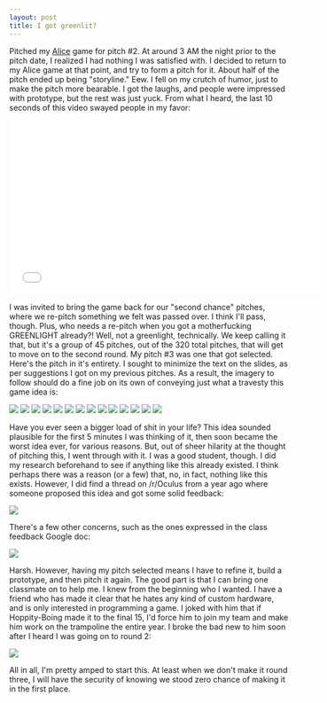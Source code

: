 ```yaml
---
layout: post
title: I got greenlit?
---
```


Pitched my <a href="https://rawgit.com/apiotrow/Alice/master/Assets/Executables/Alice1.2/Alice1.2.html">Alice</a> game for pitch #2. At around 3 AM the night prior to the pitch date, I realized I had nothing I was satisfied with. I decided to return to my Alice game at that point, and try to form a pitch for it. About half of the pitch ended up being "storyline." Eew. I fell on my crutch of humor, just to make the pitch more bearable. I got the laughs, and people were impressed with prototype, but the rest was just yuck. From what I heard, the last 10 seconds of this video swayed people in my favor:

<center>
<iframe width="560" height="315" src="//www.youtube.com/embed/bRmQwudye6M" frameborder="0" allowfullscreen></iframe>
</center>

I was invited to bring the game back for our "second chance" pitches, where we re-pitch something we felt was passed over. I think I'll pass, though. Plus, who needs a re-pitch when you got a motherfucking GREENLIGHT already?! Well, not a greenlight, technically. We keep calling it that, but it's a group of 45 pitches, out of the 320 total pitches, that will get to move on to the second round. My pitch #3 was one that got selected. Here's the pitch in it's entirety. I sought to minimize the text on the slides, as per suggestions I got on my previous pitches. As a result, the imagery to follow should do a fine job on its own of conveying just what a travesty this game idea is:

<img src="/assets/2014-11-09/06.png">
<img src="/assets/2014-11-09/07.gif">
<img src="/assets/2014-11-09/08.png">
<img src="/assets/2014-11-09/11.png">
<img src="/assets/2014-11-09/19.gif">
<img src="/assets/2014-11-09/12.png">
<img src="/assets/2014-11-09/13.png">
<img src="/assets/2014-11-09/14.png">
<img src="/assets/2014-11-09/15.png">
<img src="/assets/2014-11-09/09.gif">
<img src="/assets/2014-11-09/10.gif">
<img src="/assets/2014-11-09/16.png">
<img src="/assets/2014-11-09/17.png">
<img src="/assets/2014-11-09/18.png">

Have you ever seen a bigger load of shit in your life? This idea sounded plausible for the first 5 minutes I was thinking of it, then soon became the worst idea ever, for various reasons. But, out of sheer hilarity at the thought of pitching this, I went through with it. I was a good student, though. I did my research beforehand to see if anything like this already existed. I think perhaps there was a reason (or a few) that, no, in fact, nothing like this exists. However, I did find a thread on /r/Oculus from a year ago where someone proposed this idea and got some solid feedback:

<img src="/assets/2014-11-09/20.png">

There's a few other concerns, such as the ones expressed in the class feedback Google doc:

<img src="/assets/2014-11-09/21.png">

Harsh. However, having my pitch selected means I have to refine it, build a prototype, and then pitch it again. The good part is that I can bring one classmate on to help me. I knew from the beginning who I wanted. I have a friend who has made it clear that he hates any kind of custom hardware, and is only interested in programming a game. I joked with him that if Hoppity-Boing made it to the final 15, I'd force him to join my team and make him work on the trampoline the entire year. I broke the bad new to him soon after I heard I was going on to round 2:

<img src="/assets/2014-11-09/22.png">

All in all, I'm pretty amped to start this. At least when we don't make it round three, I will have the security of knowing we stood zero chance of making it in the first place.